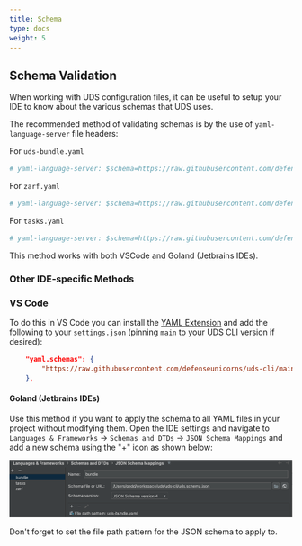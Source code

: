 ```yaml
---
title: Schema
type: docs
weight: 5
---
```

## Schema Validation

When working with UDS configuration files, it can be useful to setup your IDE to know about the various schemas that UDS uses.

The recommended method of validating schemas is by the use of `yaml-language-server` file headers:

For `uds-bundle.yaml`
```yaml
# yaml-language-server: $schema=https://raw.githubusercontent.com/defenseunicorns/uds-cli/main/uds.schema.json
```

For `zarf.yaml`
```yaml
# yaml-language-server: $schema=https://raw.githubusercontent.com/defenseunicorns/uds-cli/main/zarf.schema.json
```

For `tasks.yaml`
```yaml
# yaml-language-server: $schema=https://raw.githubusercontent.com/defenseunicorns/uds-cli/main/tasks.schema.json
```

This method works with both VSCode and Goland (Jetbrains IDEs).

### Other IDE-specific Methods

### VS Code

To do this in VS Code you can install the [YAML Extension](https://marketplace.visualstudio.com/items?itemName=redhat.vscode-yaml) and add the following to your `settings.json` (pinning `main` to your UDS CLI version if desired):

```json
    "yaml.schemas": {
        "https://raw.githubusercontent.com/defenseunicorns/uds-cli/main/uds.schema.json": "uds-bundle.yaml"
    },
```

#### Goland (Jetbrains IDEs)

Use this method if you want to apply the schema to all YAML files in your project without modifying them. Open the IDE settings and navigate to `Languages & Frameworks` -> `Schemas and DTDs` -> `JSON Schema Mappings` and add a new schema using the "+" icon as shown below:

![Goland Schema Mapping](https://github.com/defenseunicorns/uds-cli/blob/main/docs/.images/goland-json-schema.png?raw=true)

Don't forget to set the file path pattern for the JSON schema to apply to.
